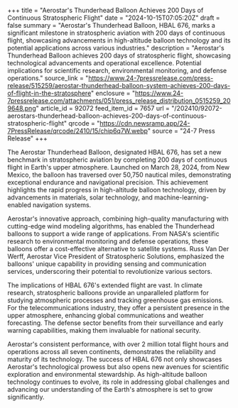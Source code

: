 +++
title = "Aerostar's Thunderhead Balloon Achieves 200 Days of Continuous Stratospheric Flight"
date = "2024-10-15T07:05:20Z"
draft = false
summary = "Aerostar's Thunderhead Balloon, HBAL 676, marks a significant milestone in stratospheric aviation with 200 days of continuous flight, showcasing advancements in high-altitude balloon technology and its potential applications across various industries."
description = "Aerostar's Thunderhead Balloon achieves 200 days of stratospheric flight, showcasing technological advancements and operational excellence. Potential implications for scientific research, environmental monitoring, and defense operations."
source_link = "https://www.24-7pressrelease.com/press-release/515259/aerostar-thunderhead-balloon-system-achieves-200-days-of-flight-in-the-stratosphere"
enclosure = "https://www.24-7pressrelease.com/attachments/051/press_release_distribution_0515259_209648.png"
article_id = 92072
feed_item_id = 7657
url = "/202410/92072-aerostars-thunderhead-balloon-achieves-200-days-of-continuous-stratospheric-flight"
qrcode = "https://cdn.newsramp.app/24-7PressRelease/qrcode/2410/15/chip6q7W.webp"
source = "24-7 Press Release"
+++

<p>The Aerostar Thunderhead Balloon, designated HBAL 676, has set a new benchmark in stratospheric aviation by completing 200 days of continuous flight in Earth's upper atmosphere. Launched on March 28, 2024, from New Mexico, the balloon has traversed over 50,750 nautical miles, demonstrating exceptional endurance and navigational precision. This achievement highlights the rapid progress in high-altitude balloon technology, driven by advancements in materials, solar technology, and machine-learning-enabled navigation systems.</p><p>Aerostar's innovative approach, combining high-quality manufacturing with cutting-edge wind modeling algorithms, has enabled the Thunderhead balloons to support a wide range of applications. From NASA's scientific research to environmental monitoring and defense operations, these balloons offer a cost-effective alternative to satellite systems. Russ Van Der Werff, Aerostar Vice President of Stratospheric Solutions, emphasized the balloons' unique capability in providing sensing and communication services, underscoring their potential to revolutionize various sectors.</p><p>The implications of HBAL 676's extended flight are vast. In climate research, stratospheric balloons provide an unparalleled platform for studying atmospheric processes and tracking greenhouse gas emissions. For the telecommunications industry, they offer a persistent presence in the upper atmosphere, enhancing global communications and weather forecasting. The defense sector benefits from their surveillance and early warning capabilities, making them invaluable for national security.</p><p>Aerostar's consistent performance, with over 2 million total flight hours and operations across all seven continents, demonstrates the reliability and maturity of its technology. The success of HBAL 676 not only showcases Aerostar's technological prowess but also opens new avenues for scientific exploration and environmental stewardship. As high-altitude balloon technology continues to evolve, its role in addressing global challenges and advancing our understanding of the Earth's atmosphere is set to grow significantly.</p>